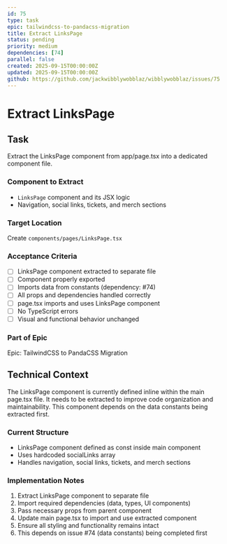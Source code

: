 ```yaml
---
id: 75
type: task
epic: tailwindcss-to-pandacss-migration
title: Extract LinksPage
status: pending
priority: medium
dependencies: [74]
parallel: false
created: 2025-09-15T00:00:00Z
updated: 2025-09-15T00:00:00Z
github: https://github.com/jackwibblywobblaz/wibblywobblaz/issues/75
---
```


# Extract LinksPage

## Task
Extract the LinksPage component from app/page.tsx into a dedicated component file.

### Component to Extract
- `LinksPage` component and its JSX logic
- Navigation, social links, tickets, and merch sections

### Target Location
Create `components/pages/LinksPage.tsx`

### Acceptance Criteria
- [ ] LinksPage component extracted to separate file
- [ ] Component properly exported
- [ ] Imports data from constants (dependency: #74)
- [ ] All props and dependencies handled correctly
- [ ] page.tsx imports and uses LinksPage component
- [ ] No TypeScript errors
- [ ] Visual and functional behavior unchanged

### Part of Epic
Epic: TailwindCSS to PandaCSS Migration

## Technical Context

The LinksPage component is currently defined inline within the main page.tsx file. It needs to be extracted to improve code organization and maintainability. This component depends on the data constants being extracted first.

### Current Structure
- LinksPage component defined as const inside main component
- Uses hardcoded socialLinks array
- Handles navigation, social links, tickets, and merch sections

### Implementation Notes
1. Extract LinksPage component to separate file
2. Import required dependencies (data, types, UI components)
3. Pass necessary props from parent component
4. Update main page.tsx to import and use extracted component
5. Ensure all styling and functionality remains intact
6. This depends on issue #74 (data constants) being completed first